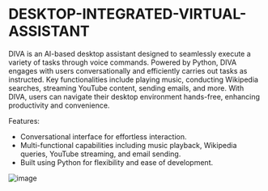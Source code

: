 # DESKTOP-INTEGRATED-VIRTUAL-ASSISTANT
DIVA is an AI-based desktop assistant designed to seamlessly execute a variety of tasks through voice commands. Powered by Python, DIVA engages with users conversationally and efficiently carries out tasks as instructed. Key functionalities include playing music, conducting Wikipedia searches, streaming YouTube content, sending emails, and more. With DIVA, users can navigate their desktop environment hands-free, enhancing productivity and convenience.

Features:

- Conversational interface for effortless interaction.
- Multi-functional capabilities including music playback, Wikipedia queries, YouTube streaming, and email sending.
- Built using Python for flexibility and ease of development.


![image](https://user-images.githubusercontent.com/85027477/198677361-bbbe1999-9d4d-46bc-b0c2-e7d4999a3b8b.png)

